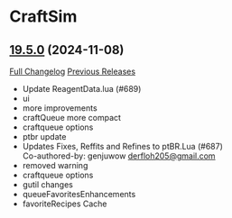 # CraftSim

## [19.5.0](https://github.com/derfloh205/CraftSim/tree/19.5.0) (2024-11-08)
[Full Changelog](https://github.com/derfloh205/CraftSim/compare/19.4.2...19.5.0) [Previous Releases](https://github.com/derfloh205/CraftSim/releases)

- Update ReagentData.lua (#689)  
- ui  
- more improvements  
- craftQueue more compact  
- craftqueue options  
- ptbr update  
- Updates Fixes, Reffits and Refines to ptBR.Lua (#687)  
    Co-authored-by: genjuwow <derfloh205@gmail.com>  
- removed warning  
- craftqueue options  
- gutil changes  
- queueFavoritesEnhancements  
- favoriteRecipes Cache  
